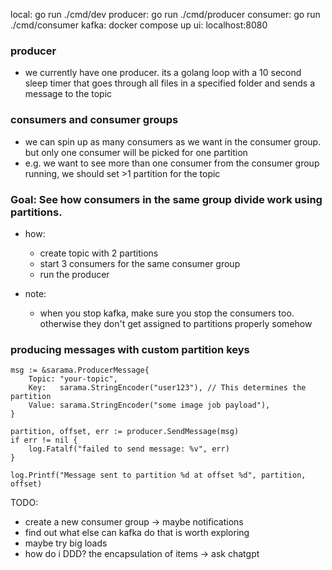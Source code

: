 local: go run ./cmd/dev
producer: go run ./cmd/producer
consumer: go run ./cmd/consumer
kafka: docker compose up
ui: localhost:8080

### producer

- we currently have one producer. its a golang loop with a 10 second sleep timer that goes through all files in a specified folder and sends a message to the topic

### consumers and consumer groups

- we can spin up as many consumers as we want in the consumer group. but only one consumer will be picked for one partition
- e.g. we want to see more than one consumer from the consumer group running, we should set >1 partition for the topic

### Goal: See how consumers in the same group divide work using partitions.

- how:

  - create topic with 2 partitions
  - start 3 consumers for the same consumer group
  - run the producer

- note:

  - when you stop kafka, make sure you stop the consumers too. otherwise they don't get assigned to partitions properly somehow

### producing messages with custom partition keys

```
msg := &sarama.ProducerMessage{
    Topic: "your-topic",
    Key:   sarama.StringEncoder("user123"), // This determines the partition
    Value: sarama.StringEncoder("some image job payload"),
}

partition, offset, err := producer.SendMessage(msg)
if err != nil {
    log.Fatalf("failed to send message: %v", err)
}

log.Printf("Message sent to partition %d at offset %d", partition, offset)
```

TODO:

- create a new consumer group -> maybe notifications
- find out what else can kafka do that is worth exploring
- maybe try big loads
- how do i DDD? the encapsulation of items -> ask chatgpt
